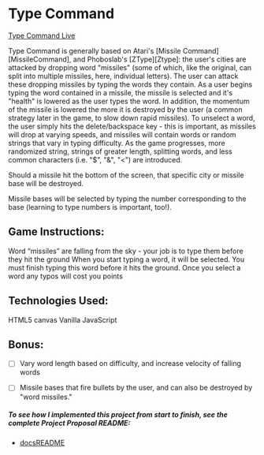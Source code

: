 # Type Command

[Type Command Live][TypeCommand]

[TypeCommand]: http://www.david-mcafee.com/TypeCommand

Type Command is generally based on Atari's [Missile Command][MissileCommand], and Phoboslab's [ZType][Ztype]: the user's cities are attacked by dropping word "missiles" (some of which, like the original, can split into multiple missiles, here, individual letters). The user can attack these dropping missiles by typing the words they contain. As a user begins typing the word contained in a missile, the missile is selected and it's "health" is lowered as the user types the word. In addition, the momentum of the missile is lowered the more it is destroyed by the user (a common strategy later in the game, to slow down rapid missiles). To unselect a word, the user simply hits the delete/backspace key - this is important, as missiles will drop at varying speeds, and missiles will contain words or random strings that vary in typing difficulty. As the game progresses, more randomized string, strings of greater length, splitting words, and less common characters (i.e. "$", "&", "<") are introduced.

Should a missile hit the bottom of the screen, that specific city or missile base will be destroyed.

Missile bases will be selected by typing the number corresponding to the base (learning to type numbers is important, too!).

## Game Instructions:
Word “missiles” are falling from the sky - your job is to type them before they hit the ground When you start typing a word, it will be selected. You must finish typing this word before it hits the ground. Once you select a word
any typos will cost you points

## Technologies Used:
HTML5 canvas
Vanilla JavaScript

## Bonus:
- [ ] Vary word length based on difficulty, and increase velocity of falling words
- [ ] Missile bases that fire bullets by the user, and can also be destroyed by "word missiles."


##### To see how I implemented this project from start to finish, see the complete Project Proposal README:

* [docsREADME][docsREADME]

[docsREADME]: docs/README.md
